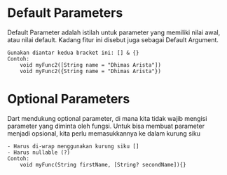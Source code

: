 # Default Parameters
Default Parameter adalah istilah untuk parameter yang memiliki nilai awal, atau nilai default. Kadang fitur ini disebut juga sebagai Default Argument.
```
Gunakan diantar kedua bracket ini: [] & {}
Contoh:
    void myFunc2([String name = "Dhimas Arista"])
    void myFunc2({String name = "Dhimas Arista"})
```
# Optional Parameters
Dart mendukung optional parameter, di mana kita tidak wajib mengisi parameter yang diminta oleh fungsi. Untuk bisa membuat parameter menjadi opsional, kita perlu memasukkannya ke dalam kurung siku
```
- Harus di-wrap menggunakan kurung siku []
- Harus nullable (?)
Contoh:
    void myFunc(String firstName, [String? secondName]){}
```